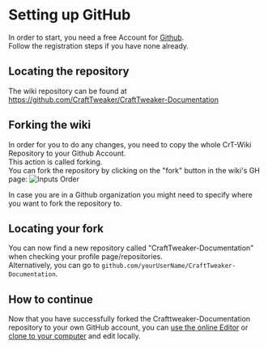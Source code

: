 # Setting up GitHub

In order to start, you need a free Account for [Github](https://github.com).  
Follow the registration steps if you have none already.

## Locating the repository
The wiki repository can be found at <https://github.com/CraftTweaker/CraftTweaker-Documentation>

## Forking the wiki
In order for you to do any changes, you need to copy the whole CrT-Wiki Repository to your Github Account.  
This action is called forking.  
You can fork the repository by clicking on the "fork" button in the wiki's GH page:
![Inputs Order](/Contribute/assets/SetupGitHub_ForkButton.png)

In case you are in a Github organization you might need to specify where you want to fork the repository to.  


## Locating your fork
You can now find a new repository called "CraftTweaker-Documentation" when checking your profile page/repositories.  
Alternatively, you can go to `github.com/yourUserName/CraftTweaker-Documentation`.  


## How to continue
Now that you have successfully forked the Crafttweaker-Documentation repository to your own GitHub account, you can [use the online Editor](/Contribute/OnlineEditor_Edit/) or [clone to your computer](/Contribute/LocalClone/Clone/) and edit locally.